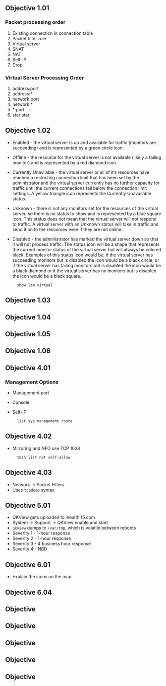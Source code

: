 ## Objective 1.01

### Packet processing order

1. Existing connection in connection table
1. Packet filter rule
1. Virtual server
1. SNAT
1. NAT
1. Self-IP
1. Drop

### Virtual Server Processing Order

1. address:port
1. address:*
1. network:port
1. network:*
1. *:port
1. star:star

## Objective 1.02

* Enabled - the virtual server is up and available for traffic (monitors are succeeding) and is represented by a green circle icon.

* Offline - the resource for the virtual server is not available (likely a failing monitor) and is represented by a red diamond icon.

* Currently Unavilable - the virtual server or all of it’s resources have reached a restricting connection limit that has been set by the administrator and the virtual server currently has no further capacity for traffic until the current connections fall below the connection limit settings. A yellow triangle icon represents the Currently Unavailable status.

* Unknown - there is not any monitors set for the resources of the virtual server, so there is no status to show and is represented by a blue square icon. This status does not mean that the virtual server will not respond to traffic. A virtual server with an Unknown status will take in traffic and send it on to the resources even if they are not online.

* Disabled - the administrator has marked the virtual server down so that it will not process traffic. The status icon will be a shape that represents the current monitor status of the virtual server but will always be colored black. Examples of this status icon would be; if the virtual server has succeeding monitors but is disabled the icon would be a black circle, or if the virtual server has failing monitors but is disabled the icon would be a black diamond or if the virtual server has no monitors but is disabled the icon would be a black square.

		show ltm virtual

## Objective 1.03

## Objective 1.04

## Objective 1.05

## Objective 1.06

## Objective 4.01

### Management Options

* Management port
* Console
* Self-IP

		list sys management route

## Objective 4.02

* Mirroring and NFO use TCP 1028

		tmsh list net self-allow

## Objective 4.03

* Network -> Packet Filters
* Uses `tcpdump` syntax

## Objective 5.01

* QKView gets uploaded to ihealth.f5.com
* System -> Support -> QKView enable and start
* `qkview` dumps to `/var/tmp`, which is volatile between reboots
* Severity 1 - 1-hour response
* Severity 2 - 1-hour response
* Severity 3 - 4 business hour response
* Severity 4 - NBD

## Objective 6.01

* Explain the icons on the map

## Objective 6.04



## Objective

## Objective

## Objective

## Objective

## Objective

